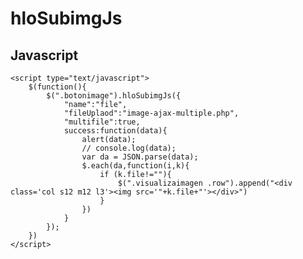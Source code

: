 # hloSubimgJs

## Javascript

	<script type="text/javascript">
		$(function(){
			$(".botonimage").hloSubimgJs({
				"name":"file",
				"fileUplaod":"image-ajax-multiple.php",
				"multifile":true,
				success:function(data){
					alert(data);
					// console.log(data);
					var da = JSON.parse(data);
					$.each(da,function(i,k){
						if (k.file!=""){
							$(".visualizaimagen .row").append("<div class='col s12 m12 l3'><img src='"+k.file+"'></div>")
						}
					})
				}				
			});
		})
	</script>